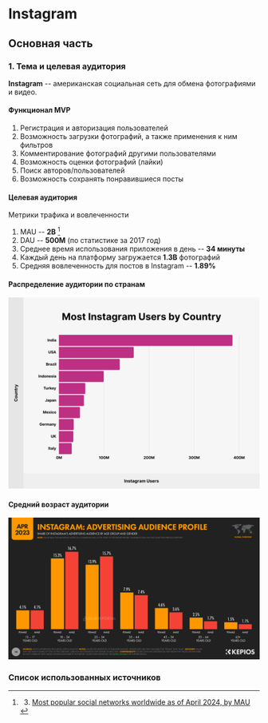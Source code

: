 # Instagram
## Основная часть
### 1. Тема и целевая аудитория

**Instagram** -- американская социальная сеть для обмена фотографиями и видео.
#### Функционал MVP
1. Регистрация и авторизация пользователей
2. Возможность загрузки фотографий, а также применения к ним фильтров
3. Комментирование фотографий другими пользователями
4. Возможность оценки фотографий (лайки)
5. Поиск авторов/пользователей
6. Возможность сохранять понравившиеся посты

#### Целевая аудитория

Метрики трафика и вовлеченности
1. MAU -- **2B** [^3]
2. DAU -- **500M** (по статистике за 2017 год)
3. Среднее время использования приложения в день -- **34 минуты**
4. Каждый день на платформу загружается **1.3B** фотографий
5. Средняя вовлеченность для постов в Instagram -- **1.89%**

#### Распределение аудитории по странам
![Распределение аудитории по странам](diagrams/ig-users-by-country.webp)

#### Средний возраст аудитории
![Средний возраст аудитории](diagrams/age-distribution.png)

### Список использованных источников
[^1]: 1. [Instagram users, stats, data & trends](https://datareportal.com/essential-instagram-stats)
[^2]: 2. [Photo Statistics](https://photutorial.com/photos-statistics/)
[^3]: 3. [Most popular social networks worldwide as of April 2024, by MAU](https://www.statista.com/statistics/272014/global-social-networks-ranked-by-number-of-users/)
